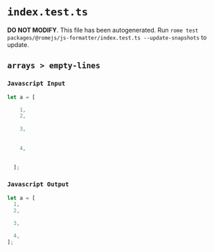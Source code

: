 # `index.test.ts`

**DO NOT MODIFY**. This file has been autogenerated. Run `rome test packages/@romejs/js-formatter/index.test.ts --update-snapshots` to update.

## `arrays > empty-lines`

### `Javascript Input`

```javascript
let a = [

    1,
    2,
  
    3,
  
  
    4,
  
  
  ];
```

### `Javascript Output`

```javascript
let a = [
  1,
  2,

  3,

  4,
];

```
